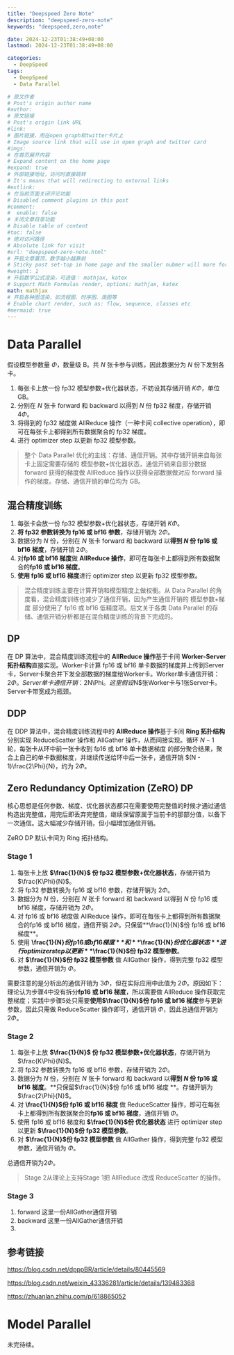 ```yaml
---
title: "Deepspeed Zero Note"
description: "deepspeed-zero-note"
keywords: "deepspeed,zero,note"

date: 2024-12-23T01:38:49+08:00
lastmod: 2024-12-23T01:38:49+08:00

categories:
  - DeepSpeed
tags:
  - DeepSpeed
  - Data Parallel

# 原文作者
# Post's origin author name
#author:
# 原文链接
# Post's origin link URL
#link:
# 图片链接，用在open graph和twitter卡片上
# Image source link that will use in open graph and twitter card
#imgs:
# 在首页展开内容
# Expand content on the home page
#expand: true
# 外部链接地址，访问时直接跳转
# It's means that will redirecting to external links
#extlink:
# 在当前页面关闭评论功能
# Disabled comment plugins in this post
#comment:
#  enable: false
# 关闭文章目录功能
# Disable table of content
#toc: false
# 绝对访问路径
# Absolute link for visit
#url: "deepspeed-zero-note.html"
# 开启文章置顶，数字越小越靠前
# Sticky post set-top in home page and the smaller nubmer will more forward.
#weight: 1
# 开启数学公式渲染，可选值： mathjax, katex
# Support Math Formulas render, options: mathjax, katex
math: mathjax
# 开启各种图渲染，如流程图、时序图、类图等
# Enable chart render, such as: flow, sequence, classes etc
#mermaid: true
---
```


# Data Parallel

假设模型参数量 $\Phi$，数量级 B。共 $N$ 张卡参与训练，因此数据分为 $N$ 份下发到各卡。

1. 每张卡上放一份 fp32 模型参数+优化器状态，不妨设其存储开销 $K\Phi$，单位 GB。
2. 分别在 $N$ 张卡 forward 和 backward 以得到 $N$ 份 fp32 梯度，存储开销 $4\Phi$。
3. 将得到的 fp32 梯度做 AllReduce 操作（一种卡间 collective operation），即可在每张卡上都得到所有数据聚合的 fp32 梯度。
4. 进行 optimizer step 以更新 fp32 模型参数。

> 整个 Data Parallel 优化的主线：存储、通信开销。其中存储开销来自每张卡上固定需要存储的 模型参数+优化器状态，通信开销来自部分数据 forward 获得的梯度做 AllReduce 操作以获得全部数据做对应 forward 操作的梯度。存储、通信开销的单位均为 GB。

## 混合精度训练

1. 每张卡会放一份 fp32 模型参数+优化器状态，存储开销 $K\Phi$。
2. **将 fp32 参数转换为 fp16 或 bf16 参数**，存储开销为 $2\Phi$。
3. 数据分为 $N$ 份，分别在 $N$ 张卡 forward 和 backward 以**得到 $N$ 份 fp16 或 bf16 梯度**，存储开销 $2\Phi$。
4. 对**fp16 或 bf16 梯度**做 **AllReduce 操作**，即可在每张卡上都得到所有数据聚合的**fp16 或 bf16 梯度**。
5. **使用 fp16 或 bf16 梯度**进行 optimizer step 以更新 fp32 模型参数。

> 混合精度训练主要在计算开销和模型精度上做权衡。从 Data Parallel 的角度看，混合精度训练也减少了通信开销，因为产生通信开销的 模型参数+梯度 部分使用了 fp16 或 bf16 低精度项。后文关于各类 Data Parallel 的存储、通信开销分析都是在混合精度训练的背景下完成的。

## DP
在 DP 算法中，混合精度训练流程中的 **AllReduce 操作**基于卡间 **Worker-Server 拓扑结构**直接实现。Worker卡计算 fp16 或 bf16 单卡数据的梯度并上传到Server卡，Server卡聚合并下发全部数据的梯度给Worker卡。Worker单卡通信开销：$2\Phi$。$Server单卡通信开销：$2N\Phi$。这里假设$N$张Worker卡与1张Server卡。Server卡带宽成为瓶颈。

## DDP
在 DDP 算法中，混合精度训练流程中的 **AllReduce 操作**基于卡间 **Ring 拓扑结构**分别实现 ReduceScatter 操作和 AllGather 操作，从而间接实现。循环 $N - 1$ 轮，每张卡从环中前一张卡收到 fp16 或 bf16 单卡数据梯度 的部分聚合结果，聚合上自己的单卡数据梯度，并继续传送给环中后一张卡，通信开销 $(N - 1)\frac{2\Phi}{N}，约为 $2\Phi$。

## Zero Redundancy Optimization (ZeRO) DP 
核心思想是任何参数、梯度、优化器状态都只在需要使用完整值的时候才通过通信构造出完整值，用完后即丢弃完整值，继续保留原属于当前卡的那部分值，以备下一次通信。这大幅减少存储开销，但小幅增加通信开销。

ZeRO DP 默认卡间为 Ring 拓扑结构。 

### Stage 1
1. 每张卡上放 **$\frac{1}{N}$ 份 fp32 模型参数+优化器状态**，存储开销为 $\frac{K\Phi}{N}$。
2. 将 fp32 参数转换为 fp16 或 bf16 参数，存储开销为 $2\Phi$。
3. 数据分为 $N$ 份，分别在 $N$ 张卡 forward 和 backward 以得到 $N$ 份 fp16 或 bf16 梯度，存储开销为 $2\Phi$。
4. 对 fp16 或 bf16 梯度做 AllReduce 操作，即可在每张卡上都得到所有数据聚合的fp16 或 bf16 梯度，通信开销 $2\Phi$。只保留**\frac{1}{N}$份 fp16 或 bf16 梯度**。
5. 使用 **\frac{1}{N}$份 fp16 或 bf16 梯度** 和 **$\frac{1}{N}$份 优化器状态** 进行 optimizer step 以更新 **$\frac{1}{N}$份 fp32 模型参数**。
6. 对 **$\frac{1}{N}$份 fp32 模型参数** 做 AllGather 操作，得到完整 fp32 模型参数，通信开销为 $\Phi$。

需要注意的是分析出的通信开销为 $3\Phi$，但在实际应用中此值为 $2\Phi$。原因如下：理论认为步骤4中没有拆分**fp16 或 bf16 梯度**，所以需要做 AllReduce 操作获取完整梯度；实践中步骤5处只需要**使用$\frac{1}{N}$份 fp16 或 bf16 梯度**参与更新参数，因此只需做 ReduceScatter 操作即可，通信开销 $\Phi$，因此总通信开销为 $2\Phi$。

### Stage 2
1. 每张卡上放 **$\frac{1}{N}$ 份 fp32 模型参数+优化器状态**，存储开销为 $\frac{K\Phi}{N}$。
2. 将 fp32 参数转换为 fp16 或 bf16 参数，存储开销为 $2\Phi$。
3. 数据分为 $N$ 份，分别在 $N$ 张卡 forward 和 backward 以**得到 $N$ 份 fp16 或 bf16 梯度**。**只保留$\frac{1}{N}$份 fp16 或 bf16 梯度 **。存储开销为 $\frac{2\Phi}{N}$。
4. 对 **\frac{1}{N}$份 fp16 或 bf16 梯度** 做 ReduceScatter 操作，即可在每张卡上都得到所有数据聚合的**fp16 或 bf16 梯度**，通信开销 $\Phi$。
5. 使用 fp16 或 bf16 梯度和 **$\frac{1}{N}$份 优化器状态** 进行 optimizer step 以更新 **$\frac{1}{N}$份 fp32 模型参数**。
6. 对 **$\frac{1}{N}$份 fp32 模型参数** 做 AllGather 操作，得到完整 fp32 模型参数，通信开销为 $\Phi$。

总通信开销为$2\Phi$。

> Stage 2从理论上支持Stage 1把 AllReduce 改成 ReduceScatter 的操作。

### Stage 3
1. forward 这里一份AllGather通信开销
2. backward 这里一份AllGather通信开销
3. 


## 参考链接
https://blog.csdn.net/dpppBR/article/details/80445569

https://blog.csdn.net/weixin_43336281/article/details/139483368

https://zhuanlan.zhihu.com/p/618865052

# Model Parallel
未完待续。

<!--more-->

